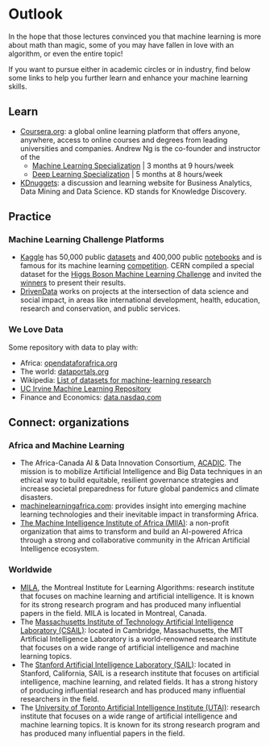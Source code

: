 # Outlook

In the hope that those lectures convinced you that machine learning is more about math than magic, some of you may have fallen in love with an algorithm, or even the entire topic!

If you want to pursue either in academic circles or in industry, find below some links to help you further learn and enhance your machine learning skills.


## Learn
* [Coursera.org](https://data.nasdaq.com/): a global online learning platform that offers anyone, anywhere, access to online courses and degrees from leading universities and companies. Andrew Ng is the co-founder and instructor of the 
  * [Machine Learning Specialization](https://www.coursera.org/specializations/machine-learning-introduction)  |  3 months at 9 hours/week 
  * [Deep Learning Specialization](https://www.coursera.org/specializations/deep-learning)  |  5 months at 8 hours/week
* [KDnuggets](https://www.kdnuggets.com/): a discussion and learning website for Business Analytics, Data Mining and Data Science. KD stands for Knowledge Discovery.

## Practice
### Machine Learning Challenge Platforms
* [Kaggle](https://www.kaggle.com) has 50,000 public [datasets](https://www.kaggle.com/datasets) and 400,000 public [notebooks](https://www.kaggle.com/kernels) and is famous for its machine learning [competition](https://www.kaggle.com/competitions). CERN compiled a special dataset for the [Higgs Boson Machine Learning Challenge](https://www.kaggle.com/competitions/higgs-boson) and invited the [winners](https://atlas.cern/updates/news/machine-learning-wins-higgs-challenge) to present their results. 
* [DrivenData](https://www.drivendata.org/) works on projects at the intersection of data science and social impact, in areas like international development, health, education, research and conservation, and public services. 

### We Love Data
Some repository with data to play with:

* Africa: [opendataforafrica.org](https://dataportal.opendataforafrica.org/)
* The world: [dataportals.org](http://dataportals.org/) 
* Wikipedia: [List of datasets for machine-learning research](https://en.wikipedia.org/wiki/List_of_datasets_for_machine-learning_research)
* [UC Irvine Machine Learning Repository](https://archive-beta.ics.uci.edu/)
* Finance and Economics: [data.nasdaq.com](https://data.nasdaq.com)

## Connect: organizations
### Africa and Machine Learning
* The Africa-Canada AI & Data Innovation Consortium, [ACADIC](https://acadic.org/). The mission is to mobilize Artificial Intelligence and Big Data techniques in an ethical way to build equitable, resilient governance strategies and increase societal preparedness for future global pandemics and climate disasters.
* [machinelearningafrica.com](https://machinelearningafrica.com/): provides insight into emerging machine learning technologies and their inevitable impact in transforming Africa. 
* [The Machine Intelligence Institute of Africa (MIIA)](https://miiafrica.org/about/): a non-profit organization that aims to transform and build an AI-powered Africa through a strong and collaborative community in the African Artificial Intelligence ecosystem.


### Worldwide
* [MILA](https://mila.quebec/en/), the Montreal Institute for Learning Algorithms: research institute that focuses on machine learning and artificial intelligence. It is known for its strong research program and has produced many influential papers in the field. MILA is located in Montreal, Canada.
* The [Massachusetts Institute of Technology Artificial Intelligence Laboratory (CSAIL)](https://www.csail.mit.edu/): located in Cambridge, Massachusetts, the MIT Artificial Intelligence Laboratory is a world-renowned research institute that focuses on a wide range of artificial intelligence and machine learning topics.
* The [Stanford Artificial Intelligence Laboratory (SAIL)](https://ai.stanford.edu/): located in Stanford, California, SAIL is a research institute that focuses on artificial intelligence, machine learning, and related fields. It has a strong history of producing influential research and has produced many influential researchers in the field.
* The [University of Toronto Artificial Intelligence Institute (UTAI)](https://www.uoft.ai/): research institute that focuses on a wide range of artificial intelligence and machine learning topics. It is known for its strong research program and has produced many influential papers in the field.
